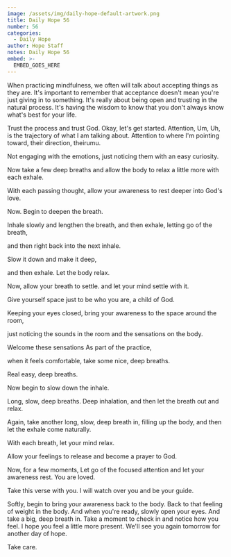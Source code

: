 ```yaml
---
image: /assets/img/daily-hope-default-artwork.png
title: Daily Hope 56
number: 56
categories:
  - Daily Hope
author: Hope Staff
notes: Daily Hope 56
embed: >-
  EMBED_GOES_HERE
---
```

When practicing mindfulness, we often will talk about accepting things as they are. It's important to remember that acceptance doesn't mean you're just giving in to something. It's really about being open and trusting in the natural process. It's having the wisdom to know that you don't always know what's best for your life.

Trust the process and trust God. Okay, let's get started. Attention, Um, Uh, is the trajectory of what I am talking about. Attention to where I'm pointing toward, their direction, theirumu.

Not engaging with the emotions, just noticing them with an easy curiosity.

Now take a few deep breaths and allow the body to relax a little more with each exhale.

With each passing thought, allow your awareness to rest deeper into God's love.

Now. Begin to deepen the breath.

Inhale slowly and lengthen the breath, and then exhale, letting go of the breath,

and then right back into the next inhale.

Slow it down and make it deep,

and then exhale. Let the body relax.

Now, allow your breath to settle. and let your mind settle with it.

Give yourself space just to be who you are, a child of God.

Keeping your eyes closed, bring your awareness to the space around the room,

just noticing the sounds in the room and the sensations on the body.

Welcome these sensations As part of the practice,

when it feels comfortable, take some nice, deep breaths.

Real easy, deep breaths.

Now begin to slow down the inhale.

Long, slow, deep breaths. Deep inhalation, and then let the breath out and relax.

Again, take another long, slow, deep breath in, filling up the body, and then let the exhale come naturally.

With each breath, let your mind relax.

Allow your feelings to release and become a prayer to God.

Now, for a few moments, Let go of the focused attention and let your awareness rest. You are loved.

Take this verse with you. I will watch over you and be your guide.

Softly, begin to bring your awareness back to the body. Back to that feeling of weight in the body. And when you're ready, slowly open your eyes. And take a big, deep breath in. Take a moment to check in and notice how you feel. I hope you feel a little more present. We'll see you again tomorrow for another day of hope.

Take care.

